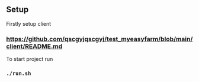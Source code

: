 ## Setup

Firstly setup client

### https://github.com/qscgyjqscgyj/test_myeasyfarm/blob/main/client/README.md

To start project run

### `./run.sh`
